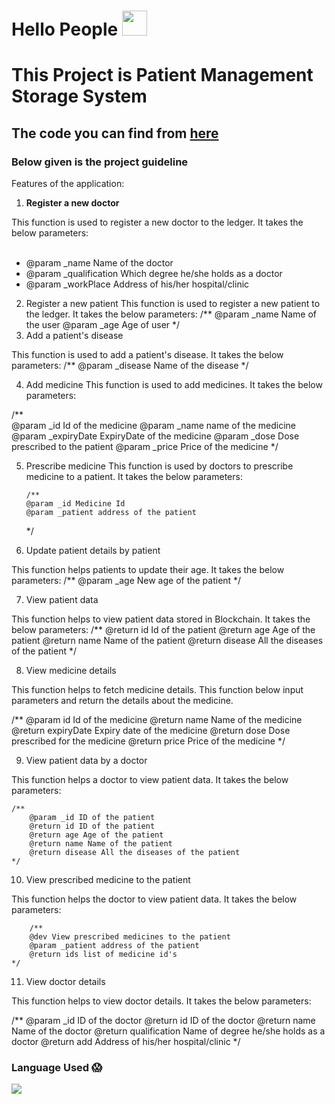 # Hello People <a> <img width= "40px " src = "https://camo.githubusercontent.com/e8e7b06ecf583bc040eb60e44eb5b8e0ecc5421320a92929ce21522dbc34c891/68747470733a2f2f6d656469612e67697068792e636f6d2f6d656469612f6876524a434c467a6361737252346961377a2f67697068792e676966"> </a>

<h1> This Project is Patient Management Storage System</h1>

## The code you can find from <a href="https://github.com/sanketsaagar/Patient-Record-system/blob/main/Patient.sol"> here </a>

### Below given is the project guideline
<p>
Features of the application:

1.	<b>Register a new doctor</b>

This function is used to register a new doctor to the ledger. It takes the below parameters:
    <ul>  
        <li>@param _name Name of the doctor</li>
        <li>@param _qualification Which degree he/she holds as a doctor</li>
        <li>@param _workPlace Address of his/her hospital/clinic</li>
    </ul>
    
    
2.	Register a new patient
This function is used to register a new patient to the ledger. It takes the below parameters:
    /**
        @param _name Name of the user
        @param _age Age of user
    */
3.	Add a patient's disease

This function is used to add a patient's disease. It takes the below parameters:
    /**
         @param _disease Name of the disease
    */

4.	Add medicine
This function is used to add medicines. It takes the below parameters:

/**  
        @param _id Id of the medicine
        @param _name name of the medicine
        @param _expiryDate ExpiryDate of the medicine
       @param _dose Dose prescribed to the patient
        @param _price Price of the medicine 
    */

5.	Prescribe medicine 
This function is used by doctors to prescribe medicine to a patient. It takes the below parameters:

        /**
        @param _id Medicine Id
        @param _patient address of the patient
    */

6.	Update patient details by patient

This function helps patients to update their age. It takes the below parameters:
    /**
          @param _age New age of the patient
    */

7.	View patient data
   
This function helps to view patient data stored in Blockchain. It takes the below parameters:
/**
         @return id Id of the patient
        @return age Age of the patient
        @return name Name of the patient
        @return disease All the diseases of the patient
    */

8.	View medicine details
    
This function helps to fetch medicine details. This function below input parameters and return the details about the medicine.

/**
        @param id Id of the medicine
        @return name Name of the medicine
        @return expiryDate Expiry date of the medicine
        @return dose Dose prescribed for the medicine
        @return price Price of the medicine
    */

9.	View patient data by a doctor 

This function helps a doctor to view patient data. It takes the below parameters:


    /**
        @param _id ID of the patient
        @return id ID of the patient
        @return age Age of the patient
        @return name Name of the patient
        @return disease All the diseases of the patient
    */ 

10.	View prescribed medicine to the patient 

This function helps the doctor to view patient data. It takes the below parameters:


        /**
        @dev View prescribed medicines to the patient 
        @param _patient address of the patient
        @return ids list of medicine id's
    */

11.	View doctor details

This function helps to view doctor details. It takes the below parameters:
  
  /**
        @param _id ID of the doctor
        @return id ID of the doctor
        @return name Name of the doctor
        @return qualification Name of degree he/she holds as a doctor
        @return add Address of his/her hospital/clinic
    */
</p>

### Language Used :scream:
<p align="left">
  <a href="https://skillicons.dev">
    <img src="https://skillicons.dev/icons?i=solidity" />
  </a>
</p>
